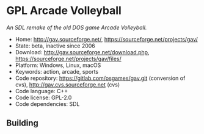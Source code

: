 # GPL Arcade Volleyball

_An SDL remake of the old DOS game Arcade Volleyball._

- Home: http://gav.sourceforge.net/, https://sourceforge.net/projects/gav/
- State: beta, inactive since 2006 
- Download: http://gav.sourceforge.net/download.php, https://sourceforge.net/projects/gav/files/
- Platform: Windows, Linux, macOS
- Keywords: action, arcade, sports
- Code repository: https://gitlab.com/osgames/gav.git (conversion of cvs), http://gav.cvs.sourceforge.net (cvs)
- Code language: C++
- Code license: GPL-2.0
- Code dependencies: SDL

## Building

